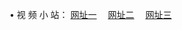 &#8226; 视 频 小 站：
<a href="http://266.info.tm/" target="_blank">网址一</a>
　<a href="http://fur.ly/0/tv24" target="_blank">网址二</a>
　<a href="http://728.epac.to/" target="_blank">网址三</a>
　<br />
